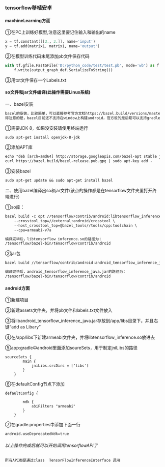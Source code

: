 ### tensorflow移植安卓

#### machineLearning方面
①在PC上训练好模型,注意这里要记住输入和输出的name

```python
x = tf.constant([[3., 3.]], name='input')
y = tf.add(matrix1, matrix1, name='output')
``` 

②在模型训练代码末尾添加pb文件保存代码

```python
with tf.gfile.FastGFile('D:/python_code/test/test.pb', mode='wb') as f:
    f.write(output_graph_def.SerializeToString())
```

③用txt文件保存一个Labels.txt
　
#### so文件和jar文件编译(此操作需要Linux系统)
一、bazel安装

```txt
bazel的安装，比较简单，可以直接参考官方文档https://bazel.build/versions/master/docs/install.html ，但值
得注意的是，bazel目前还不支持在window上构建android，官方说的是后期可以支持gradle。
```
①需要JDK 8，如果没安装请使用终端运行
```txt
sudo apt-get install openjdk-8-jdk
```
②添加APT库
```txt
echo "deb [arch=amd64] http://storage.googleapis.com/bazel-apt stable jdk1.8" | sudo tee /etc/apt/sources.list.d/bazel.list`
curl https://bazel.build/bazel-release.pub.gpg | sudo apt-key add -
```
③安装bazel
```txt
sudo apt-get update && sudo apt-get install bazel
```
二、使用bazel编译出so和jar文件(该点的操作都是在tensorflow文件夹里打开终端进行)

①so库：
```txt
bazel build -c opt //tensorflow/contrib/android:libtensorflow_inference.so \
    --crosstool_top=//external:android/crosstool \
    --host_crosstool_top=@bazel_tools//tools/cpp:toolchain \
    --cpu=armeabi-v7a

编译完毕后，libtensorflow_inference.so的路径为： 
/tensorflow/bazel-bin/tensorflow/contrib/android
```
②jar包
```txt
bazel build //tensorflow/contrib/android:android_tensorflow_inference_java

编译完毕后，android_tensorflow_inference_java.jar的路径为： 
/tensorflow/bazel-bin/tensorflow/contrib/android
```

#### android方面

①新建项目

②新建assets文件夹，并将pb文件和labels.txt文件放入

③将libandroid_tensorflow_inference_java.jar存放到/app/libs目录下，并且右键“add as Libary”

④在/app/libs下新建armeabi文件夹，并将libtensorflow_inference.so放进去

⑤app:gradle中android里面添加soureSets，用于制定jniLibs的路径
```xmln
sourceSets {
        main {
            jniLibs.srcDirs = ['libs']
        }
    }
```
⑥在defaultConfig节点下添加
```xmln
defaultConfig {

        ndk {
            abiFilters "armeabi"
        }
    }
 ```
⑦在gradle.properties中添加下面一行
```xmln
android.useDeprecatedNdk=true
```

###### 以上操作完成后就可以开始调用tensorflowAPI了
```txt
所有API都是通过class  TensorFlowInferenceInterface 调用
```
